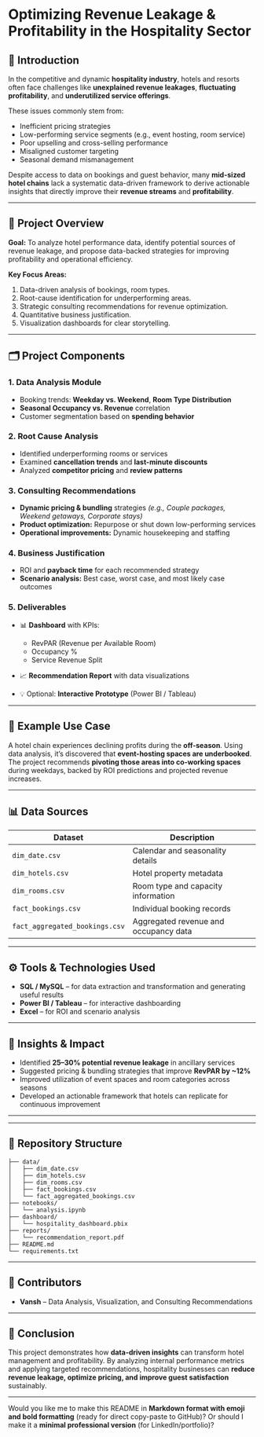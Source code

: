 

#  Optimizing Revenue Leakage & Profitability in the Hospitality Sector



## 📘 Introduction

In the competitive and dynamic **hospitality industry**, hotels and resorts often face challenges like **unexplained revenue leakages**, **fluctuating profitability**, and **underutilized service offerings**.

These issues commonly stem from:

* Inefficient pricing strategies
* Low-performing service segments (e.g., event hosting, room service)
* Poor upselling and cross-selling performance
* Misaligned customer targeting
* Seasonal demand mismanagement

Despite access to data on bookings and guest behavior, many **mid-sized hotel chains** lack a systematic data-driven framework to derive actionable insights that directly improve their **revenue streams** and **profitability**.

---

## 🧩 Project Overview

**Goal:**
To analyze hotel performance data, identify potential sources of revenue leakage, and propose data-backed strategies for improving profitability and operational efficiency.

**Key Focus Areas:**

1. Data-driven analysis of bookings, room types.
2. Root-cause identification for underperforming areas.
3. Strategic consulting recommendations for revenue optimization.
4. Quantitative business justification.
5. Visualization dashboards for clear storytelling.

---

## 🗂️ Project Components

### 1. Data Analysis Module

* Booking trends: **Weekday vs. Weekend**, **Room Type Distribution**
* **Seasonal Occupancy vs. Revenue** correlation
* Customer segmentation based on **spending behavior**

### 2. Root Cause Analysis

* Identified underperforming rooms or services
* Examined **cancellation trends** and **last-minute discounts**
* Analyzed **competitor pricing** and **review patterns**

### 3. Consulting Recommendations

* **Dynamic pricing & bundling** strategies
  *(e.g., Couple packages, Weekend getaways, Corporate stays)*
* **Product optimization:** Repurpose or shut down low-performing services
* **Operational improvements:** Dynamic housekeeping and staffing

### 4. Business Justification

* ROI and **payback time** for each recommended strategy
* **Scenario analysis:** Best case, worst case, and most likely case outcomes

### 5. Deliverables

* 📊 **Dashboard** with KPIs:

  * RevPAR (Revenue per Available Room)
  * Occupancy %
  * Service Revenue Split
* 📈 **Recommendation Report** with data visualizations
* 💡 Optional: **Interactive Prototype** (Power BI / Tableau)

---

## 🧠 Example Use Case

A hotel chain experiences declining profits during the **off-season**.
Using data analysis, it’s discovered that **event-hosting spaces are underbooked**.
The project recommends **pivoting those areas into co-working spaces** during weekdays, backed by ROI predictions and projected revenue increases.

---

## 📊 Data Sources

| Dataset                        | Description                           |
| ------------------------------ | ------------------------------------- |
| `dim_date.csv`                 | Calendar and seasonality details      |
| `dim_hotels.csv`               | Hotel property metadata               |
| `dim_rooms.csv`                | Room type and capacity information    |
| `fact_bookings.csv`            | Individual booking records            |
| `fact_aggregated_bookings.csv` | Aggregated revenue and occupancy data |

---

## ⚙️ Tools & Technologies Used

* **SQL / MySQL** – for data extraction and transformation and generating useful results 
* **Power BI / Tableau** – for interactive dashboarding
* **Excel** – for ROI and scenario analysis

---

## 🚀 Insights & Impact

* Identified **25–30% potential revenue leakage** in ancillary services
* Suggested pricing & bundling strategies that improve **RevPAR by ~12%**
* Improved utilization of event spaces and room categories across seasons
* Developed an actionable framework that hotels can replicate for continuous improvement

---


---

## 📁 Repository Structure

```
├── data/
│   ├── dim_date.csv
│   ├── dim_hotels.csv
│   ├── dim_rooms.csv
│   ├── fact_bookings.csv
│   └── fact_aggregated_bookings.csv
├── notebooks/
│   └── analysis.ipynb
├── dashboard/
│   └── hospitality_dashboard.pbix
├── reports/
│   └── recommendation_report.pdf
├── README.md
└── requirements.txt
```

---

## 👥 Contributors

* **Vansh** – Data Analysis, Visualization, and Consulting Recommendations

---

## 🏁 Conclusion

This project demonstrates how **data-driven insights** can transform hotel management and profitability.
By analyzing internal performance metrics and applying targeted recommendations, hospitality businesses can **reduce revenue leakage, optimize pricing, and improve guest satisfaction** sustainably.

---

Would you like me to make this README in **Markdown format with emoji and bold formatting** (ready for direct copy-paste to GitHub)?
Or should I make it a **minimal professional version** (for LinkedIn/portfolio)?
